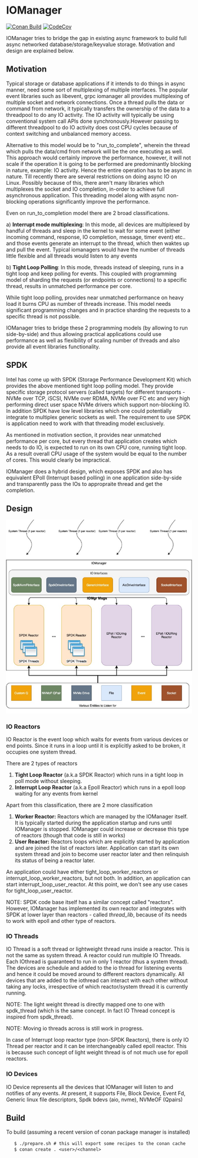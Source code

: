 # IOManager
[![Conan Build](https://github.com/eBay/IOManager/actions/workflows/merge_build.yml/badge.svg?branch=master)](https://github.com/eBay/IOManager/actions/workflows/merge_build.yml)
[![CodeCov](https://codecov.io/gh/eBay/IOManager/branch/master/graph/badge.svg)](https://codecov.io/gh/eBay/IOManager)

IOManager tries to bridge the gap in existing async framework to build full async networked database/storage/keyvalue storage. Motivation 
and design are explained below.

## Motivation
Typical storage or database applications if it intends to do things in async manner, need some sort of multiplexing of multiple interfaces. 
The popular event libraries such as libevent, grpc iomanager all provides multiplexing of multiple socket and network connections. 
Once a thread pulls the data or command from network, it typically transfers the ownership of the data to a threadpool to do any IO 
activity. The IO activity will typically be using conventional system call APIs done synchronously.However passing to different threadpool 
to do IO activity does cost CPU cycles because of context switching and unbalanced memory access. 

Alternative to this model would be to "run_to_complete", wherein the thread which pulls the data/cmd from network will be the one
executing as well. This approach would certainly improve the performance, however, it will not scale if the operation it is going to
be performed are predominantly blocking in nature, example: IO activity. Hence the entire operation has to be async in nature. Till
recently there are several restrictions on doing async IO on Linux. Possibly because of this, there aren't many libraries which multiplexes
the socket and IO completion, in-order to achieve full asynchronous application. This threading model along with async non-blocking
operations significantly improve the performance.

Even on run_to_completion model there are 2 broad classifications.

a) **Interrupt mode multiplexing**: In this mode, all devices are multiplexed by handful of threads and sleep in the kernel to wait for
some event (either incoming command, response, IO completion, message, timer event) etc.. and those events generate an interrupt to the
thread, which then waktes up and pull the event. Typical iomanagers would have the number of threads little flexible and all threads
would listen to any events

b) **Tight Loop Polling**: In this mode, threads instead of sleeping, runs in a tight loop and keep polling for events. This coupled
with programming model of sharding the requests (or endpoints or connections) to a specific thread, results in unmatched performance
per core. 

While tight loop polling, provides near unmatched performance on heavy load it burns CPU as number of threads increase. This model needs
significant programming changes and in practice sharding the requests to a specific thread is not possible.

IOManager tries to bridge these 2 programming models (by allowing to run side-by-side) and thus allowing practical applications could
use performance as well as flexibility of scaling number of threads and also provide all event libraries functionality.

## SPDK
Intel has come up with SPDK (Storage Performance Development Kit) which provides the above mentioned tight loop polling model. They
provide specific storage protocol servers (called targets) for different transports - NVMe over TCP, iSCSI, NVMe over RDMA, NVMe over FC
etc and very high performing direct user space NVMe drivers which support non-blocking IO. In addition SPDK have low level libraries 
which one could potentially integrate to multiplex generic sockets as well. The requirement to use SPDK is application need to work
with that threading model exclusively.

As mentioned in motivation section, it provides near unmatched performance per core, but every thread that application creates which needs
to do IO, is expected to run on its own CPU core, running tight loop. As a result overall CPU usage of the system would be equal to
the number of cores. This would clearly be impractical. 

IOManager does a hybrid design, which exposes SPDK and also has equivalent EPoll (Interrupt based polling) in one application side-by-side
and transparently pass the IOs to appropraite thread and get the completion.

## Design
![IOManager Design](IOManager.jpg)

### IO Reactors
IO Reactor is the event loop which waits for events from various devices or end points. Since it runs in a loop until it is
explicitly asked to be broken, it occupies one system thread. 

There are 2 types of reactors 
1) **Tight Loop Reactor** (a.k.a SPDK Reactor) which runs in a tight loop in poll mode without sleeping.
2) **Interrupt Loop Reactor** (a.k.a Epoll Reactor) which runs in a epoll loop waiting for any events from kernel

Apart from this classification, there are 2 more classification
1) **Worker Reactor:** Reactors which are managed by the IOManager itself. It is typically started during the application startup and runs
   until IOManager is stopped. IOManager could increase or decrease this type of reactors (though that code is still in works)
2) **User Reactor:** Reactors loops which are explicitly started by application and are joined the list of reactors later. Application
   can start its own system thread and join to become user reactor later and then relinquish its status of being a reactor later.

An application could have either tight_loop_worker_reactors or interrupt_loop_worker_reactors, but not both. In addition, an application
can start interrupt_loop_user_reactor. At this point, we don't see any use cases for tight_loop_user_reactor.

NOTE: SPDK code base itself has a similar concept called "reactors". However, IOManager has implemented its own reactor and integrates with
SPDK at lower layer than reactors - called *thread_lib*, because of its needs to work with epoll and other type of reactors.

### IO Threads
IO Thread is a soft thread or lightweight thread runs inside a reactor. This is not the same as system thread. A reactor could run 
multiple IO Threads. Each IOthread is guaranteed to run in only 1 reactor (thus a system thread). The devices are schedule and added to 
the io thread for listening events and hence it could be moved around to different reactors dynamically. All devices that
are added to the iothread can interact with each other without taking any locks, irrespective of which reactor/system thread it is 
currently running. 

NOTE: The light weight thread is directly mapped one to one with spdk_thread (which is the same concept. In fact IO Thread concept is 
inspired from spdk_thread). 

NOTE: Moving io threads across is still work in progress.

In case of Interrupt loop reactor type (non-SPDK Reactors), there is only IO Thread per reactor and it can be interchangeably called epoll
reactor. This is because such concept of light weight thread is of not much use for epoll reactors.

### IO Devices
IO Device represents all the devices that IOManager will listen to and notifies of any events. At present, it supports File, Block Device, 
Event Fd, Generic linux file descriptors, Spdk bdevs (aio, nvme), NVMeOF (Qpairs)

## Build
To build (assuming a recent version of conan package manager is installed)
```
   $ ./prepare.sh # this will export some recipes to the conan cache
   $ conan create . <user>/<channel>
```
